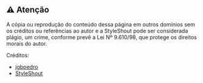 ## ⚠️ Atenção

A cópia ou reprodução do conteúdo dessa página em outros domínios sem os créditos ou referências ao autor e a StyleShout pode ser considerada plágio, um crime, conforme prevê a Lei Nº 9.610/98, que protege os direitos morais do autor.

Créditos: 
 * [jgbpedro](https://github.com/jgbpedro)
 * [StyleShout](http://www.styleshout.com)
